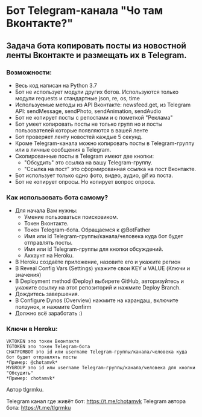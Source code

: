 # Бот Telegram-канала "Чо там Вконтакте?"

## Задача бота копировать посты из новостной ленты Вконтакте и размещать их в Telegram.

### Возможности:
 - Весь код написан на Python 3.7
 - Бот не использует модули других ботов. Используются только модули requests и стандартные json, re, os, time
 - Используемые методы из API Вконтакте: newsfeed.get, из Telegram API: sendMessage, sendPhoto, sendAnimation, sendAudio
 - Бот не копирует посты с репостами и с пометкой "Реклама"
 - Бот умеет копировать посты не только групп но и посты пользователей которые появляются в вашей ленте 
 - Бот проверяет ленту новостей каждые 5 секунд.
 - Кроме Telegram-канала можно копировать посты в Telegram-группу или в личные сообщения в Telegram.
 - Скопированные посты в Telegram имеют две кнопки:
	- "Обсудить" это ссылка на вашу Telegram-группу.
	- "Ссылка на пост" это сформированная ссылка на пост Вконтакте.
 - Бот использует только одно фото, видео, аудио, gif из поста.
 - Бот не копирует опросы. Но копирует вопрос опроса.

### Как использовать бота самому?
 - Для начала Вам нужны:
	- Умение пользоваться поисковиком.
	- Токен Вконтакте.
	- Токен Telegram-бота. Обращаемся к @BotFather
	- Имя или id Telegram-группы/канала/человека куда бот будет отправлять посты.
	- Имя или id Telegram-группы для кнопки обсуждений.
	- Аккаунт на Heroku.
 - В Heroku создаёте приложение, назовите его и укажите регион
 - В Reveal Config Vars (Settings) укажите свои KEY и VALUE (Ключи и значения)
 - В Deployment method (Deploy) выбирете GitHub, авторизуйтесь и укажите ссылку на этот репозиторий и нажмите Deploy Branch.
 - Дождитесь завершения.
 - В Configure Dynos (Overview) нажмите на карандаш, включите ползунок, и нажмите Confirm
 - Должно всё заработать :)
 
### Ключи в Heroku:
	VKTOKEN это токен Вконтакте
	TGTOKEN это токен Telegram-бота
	CHATFORBOT это id или username Telegram-группы/канала/человека куда бот будет отправлять посты
	*Пример: @chotamvk*
	MYGROUP это id или username Telegram-группы/канала/человека для кнопки "Обсудить"
	*Пример: chotamvk*
	
Автор tlgrmku.

Telegram канал где живёт бот: https://t.me/chotamvk
Telegram автора бота: https://t.me/tlgrmku
